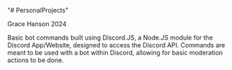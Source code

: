 "# PersonalProjects" 

Grace Hanson 2024

Basic bot commands built using Discord.JS, a Node.JS module for the Discord App/Website, designed to access the Discord API.
Commands are meant to be used with a bot within Discord, allowing for basic moderation actions to be done.
